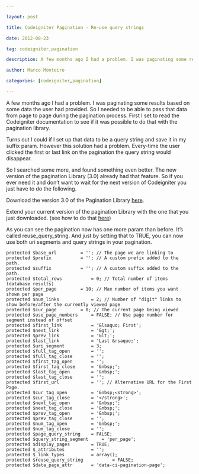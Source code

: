 ---
layout: post
title: Codeigniter Pagination - Re-use query strings
date: 2012-08-23
tag: codeigniter,pagination
description: A few months ago I had a problem. I was paginating some results based on some data the user had provided. So I needed to be able to pass that
author: Marco Monteiro
categories: [codeigniter,pagination]
---

A few months ago I had a problem. I was paginating some results based on some data the user had provided. So I needed to be able to pass that data from page to page during the pagination process. First I set to read the Codeigniter documentation to see if it was possible to do that with the pagination library. 

Turns out I could if I set up that data to be a query string and save it in my suffix param. However this solution had a problem. Every-time the user clicked the first or last link on the pagination the query string would disappear. 
<!--more-->
So I searched some more, and found something even better. The new version of the pagination Library (3.0) already had that feature. So if you ever need it and don’t want to wait for the next version of Codeigniter you just have to do the following. 

Download the version 3.0 of the Pagination Library [here](https://github.com/EllisLab/CodeIgniter/blob/develop/system/libraries/Pagination.php).

Extend your current version of the pagination Library with the one that you just downloaded. (see how to do that [here](http://codeigniter.com/user_guide/general/core_classes.html))

As you can see the pagination now has one more param than before. It’s called reuse_query_string. And just by setting that to TRUE, you can now use both uri segments and query strings in your pagination.

    protected $base_url			= ''; // The page we are linking to
	protected $prefix			= ''; // A custom prefix added to the path.
	protected $suffix			= ''; // A custom suffix added to the path.
	protected $total_rows			= 0; // Total number of items (database results)
	protected $per_page			= 10; // Max number of items you want shown per page
	protected $num_links			= 2; // Number of "digit" links to show before/after the currently viewed page
	protected $cur_page			= 0; // The current page being viewed
	protected $use_page_numbers		= FALSE; // Use page number for segment instead of offset
	protected $first_link			= '&lsaquo; First';
	protected $next_link			= '&gt;';
	protected $prev_link			= '&lt;';
	protected $last_link			= 'Last &rsaquo;';
	protected $uri_segment			= 3;
	protected $full_tag_open		= '';
	protected $full_tag_close		= '';
	protected $first_tag_open		= '';
	protected $first_tag_close		= '&nbsp;';
	protected $last_tag_open		= '&nbsp;';
	protected $last_tag_close		= '';
	protected $first_url			= ''; // Alternative URL for the First Page.
	protected $cur_tag_open			= '&nbsp;<strong>';
	protected $cur_tag_close		= '</strong>';
	protected $next_tag_open		= '&nbsp;';
	protected $next_tag_close		= '&nbsp;';
	protected $prev_tag_open		= '&nbsp;';
	protected $prev_tag_close		= '';
	protected $num_tag_open			= '&nbsp;';
	protected $num_tag_close		= '';
	protected $page_query_string	= FALSE;
	protected $query_string_segment 	= 'per_page';
	protected $display_pages		= TRUE;
	protected $_attributes			= '';
	protected $_link_types			= array();
	protected $reuse_query_string           = FALSE;
	protected $data_page_attr		= 'data-ci-pagination-page';    